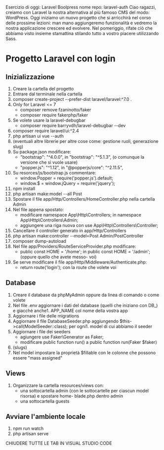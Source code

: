 Esercizio di oggi: Laravel Boolpress
nome repo: laravel-auth
Ciao ragazzi,
creiamo con Laravel la nostra alternativa al più famoso CMS del modo: WordPress.
Oggi iniziamo un nuovo progetto che si arricchirà nel corso delle prossime lezioni: man mano aggiungeremo funzionalità e vedremo la nostra applicazione crescere ed evolvere.
Nel pomeriggio, rifate ciò che abbiamo visto insieme stamattina stilando tutto a vostro piacere utilizzando Sass.

# Progetto Laravel con login
## Inizializzazione

1. Creare la cartella del progetto
1. Entrare dal terminale nella cartella
1. composer create-project --prefer-dist laravel/laravel:^7.0 .
1. Only for Laravel <= 7
    - composer remove fzaninotto/faker
    - composer require fakerphp/faker
1. Se volete usare la laravel-debugbar
    - composer require barryvdh/laravel-debugbar --dev
1. composer require laravel/ui:^2.4
1. php artisan ui vue --auth
1. (eventuali altre librerie per altre cose come: gestione ruoli, generazione slug)
1. Su package.json modificare:
    - "bootstrap": "^4.0.0", in "bootstrap": "^5.1.3", (o comunque la versione che si vuole usare)
    - "popper.js": "^1.12", in "@popperjs/core": "^2.11.5",
1. Su resorces/js/bootstrap.js commentare:
    - window.Popper = require('popper.js').default;
    - window.$ = window.jQuery = require('jquery');
1. npm install
1. php artisan make:model --all Post
1. Spostare il file app/Http/Controllers/HomeController.php nella cartella Admin
1. Nel file appena spostato:
    - modificare namespace App\Http\Controllers; in namespace App\Http\Controllers\Admin;
    - aggiungere una riga nuova con use App\Http\Controllers\Controller;
1. Cancellare il controller generato in app/Http/Controllers
1. php artisan make:controller --model=Post Admin/PostController
1. composer dump-autoload
1. Nel file app/Providers/RouteServiceProvider.php modificare:
    - public const HOME = '/home'; in public const HOME = '/admin'; (oppure quello che avete messo- voi)
1. Se serve modificare il file app/Http/Middleware/Authenticate.php:
    - return route('login'); con la route che volete voi

## Database

1. Creare il database da phpMyAdmin oppure da linea di comando o come volete
1. Nel file .env aggiornare i dati del database (quelli che iniziano con DB_) e giacchè anche1. APP_NAME col nome della vostra app
1. Aggiornare i file delle migrations
1. Aggiornare il file DatabaseSeeder.php aggiungendo $this->call(ModelSeeder::class); per ogni1. model di cui abbiamo il seeder
1. Aggiornare i file dei seeders
    - agiungere use Faker\Generator as Faker;
    - modificare public function run() a public function run(Faker $faker)
1. (slugs)
1. Nel model impostare la proprietà $fillable con le colonne che possono essere "mass assigned"

## Views

1. Organizzare la cartella resources/views con:
    - una sottocartella admin (con le sottocartelle per ciascun model risorsa) e spostare home- blade.php dentro admin
    - una sottocartella guests

## Avviare l'ambiente locale

1. npm run watch
1. php artisan serve

CHIUDERE TUTTE LE TAB IN VISUAL STUDIO CODE

